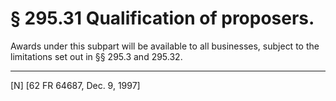 # § 295.31   Qualification of proposers.

Awards under this subpart will be available to all businesses, subject to the limitations set out in §§ 295.3 and 295.32.



---

[N] [62 FR 64687, Dec. 9, 1997]




